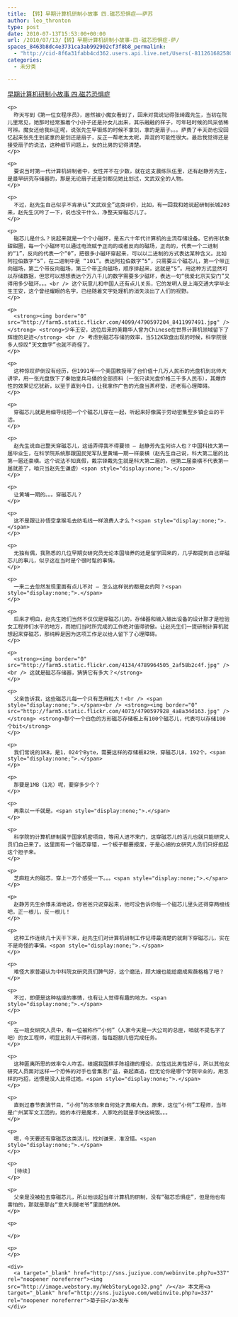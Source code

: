 ```yaml
---
title: 【转】早期计算机研制小故事 四.磁芯恐惧症——萨苏
author: leo_thronton
type: post
date: 2010-07-13T15:53:00+00:00
url: /2010/07/13/【转】早期计算机研制小故事-四-磁芯恐惧症-萨/
spaces_8463b8dc4e3731ca3ab992902cf3f8b8_permalink:
  - "http://cid-8f6a31fabb4cd362.users.api.live.net/Users(-8112616825800567966)/Blogs('8F6A31FABB4CD362!102')/Entries('8F6A31FABB4CD362!1089')?authkey=yuBuArwciRo%24"
categories:
  - 未分类

---
```

<div id="msgcns!8F6A31FABB4CD362!1089" class="bvMsg">
  <div>
    <a href="http://blog.sina.com.cn/s/blog_476745f60100cqzc.html">早期计算机研制小故事 四.磁芯恐惧症</a> </p> 
    
    <p>
      昨天写到《第一位女程序员》，居然被小魔女看到了，回来对我说记得张绮霞先生，当初在院儿里常见，她那时经常推着个小孙子还是孙女儿出来，其乐融融的样子，可年轻时候的风采依稀可辨。魔女还给我纠正呢，说张先生早锻炼的时候不拿剑，拿的是扇子。。。萨费了半天劲也没回忆起来张先生到底拿的是剑还是扇子，反正一帮老太太呢，弄混的可能性很大。最后我觉得还是接受扇子的说法，这种细节问题上，女的比男的记得清楚。
    </p>
    
    <p>
      要说当时第一代计算机研制者中，女性并不在少数，就在这支晨练队伍里，还有赵静芳先生，是最早研究存储器的，那是无论扇子还是剑都见她比划过，文武双全的人物。
    </p>
    
    <p>
      不过，赵先生自己似乎不肯承认“文武双全”这类评价，比如，有一回我和她说起研制长城203来，赵先生沉吟了一下，说也没干什么，净整天穿磁芯儿了。
    </p>
    
    <p>
      磁芯儿是什么？说起来就是一个个小磁环，是五六十年代计算机的主流存储设备。它的形状象甜甜圈，每一个小磁环可以通过电流赋予正向的或者反向的磁场，正向的，代表一个二进制的“1”，反向的代表一个“0”，把很多小磁环穿起来，可以以二进制的方式表达某种含义。比如阿拉伯数字“5”，在二进制中是 “101”。表达阿拉伯数字“5”，只需要三个磁芯儿，第一个带正向磁场，第二个带反向磁场，第三个带正向磁场，顺序排起来，这就是“5”。用这种方式显然可以存储数据，但您可以想想表达个万八千儿的数字需要多少磁环，表达一句“我爱北京天安门”又得用多少磁环。。。<br /> 这个玩意儿和中国人还有点儿关系，它的发明人是上海交通大学毕业生王安，这个曾经耀眼的名字，已经随着文字处理机的消失淡出了人们的视野。
    </p>
    
    <p>
      <strong><img border="0" src="http://farm5.static.flickr.com/4099/4790597204_8411997491.jpg" /></strong> <strong>少年王安，这位后来的美籍华人曾为Chinese在世界计算机领域留下了辉煌的足迹</strong> <br /> 考虑到磁芯存储的效率，当512K软盘出现的时候，科学院很多人惊叹“天文数字”也就不奇怪了。
    </p>
    
    <p>
      这种惊叹萨倒没有经历，但1991年一个美国教授带了台价值十几万人民币的光盘机到北师大讲学，用一张光盘放下了秦始皇兵马俑的全部资料（一张只读光盘价格三千多人民币），其爆炸性的效果记忆犹新，以至于直到今日，让我拿作广告的光盘当茶杯垫，还老有心理障碍。
    </p>
    
    <p>
      穿磁芯儿就是用细导线把一个个磁芯儿穿在一起，听起来好像属于劳动密集型乡镇企业的干活。
    </p>
    
    <p>
      赵先生说自己整天穿磁芯儿，这话弄得我不得要领 – 赵静芳先生何许人也？中国科技大第一届毕业生，在科学院系统那跟国民党军队里黄埔一期一样豪横（赵先生自己说，科大第二届的比第一届还豪横。这个说法不知真假，戴宗铎戴先生就是科大第二届的，但第二届豪横不代表第一届就差了，咱只当赵先生谦虚）<span style="display:none;">.</span>
    </p>
    
    <p>
      让黄埔一期的。。。穿磁芯儿？
    </p>
    
    <p>
      这不是跟让孙悟空拿猴毛去纺毛线一样浪费人才么？<span style="display:none;">.</span>
    </p>
    
    <p>
      无独有偶，我熟悉的几位早期女研究员无论本国培养的还是留学回来的，几乎都提到自己穿磁芯儿的事儿，似乎这在当时是个很时髦的事情。
    </p>
    
    <p>
      一来二去忽然发现里面有点儿不对 – 怎么这样说的都是女的阿？<span style="display:none;">.</span>
    </p>
    
    <p>
      后来才明白，赵先生她们当然不仅仅是穿磁芯儿的，存储器和输入输出设备的设计那才是检验女工程师们水平的地方，而她们当时所完成的工作绝对值得骄傲。让赵先生们一提研制计算机就想起来穿磁芯，那纯粹是因为这项工作足以给人留下了心理障碍。
    </p>
    
    <p>
      <strong><img border="0" src="http://farm5.static.flickr.com/4134/4789964505_2af58b2c4f.jpg" /><br /> 这就是磁芯存储器，猜猜它有多大？</strong>
    </p>
    
    <p>
      父亲告诉我，这些磁芯儿每一个只有芝麻粒大！<br /> <span style="display:none;">.</span><br /> <strong><img border="0" src="http://farm5.static.flickr.com/4073/4790597928_4a8a34d163.jpg" /></strong> <strong>那个一个白色的方形磁芯存储板上有100个磁芯儿，代表可以存储100个bit</strong>
    </p>
    
    <p>
      我们常说的1KB，是1，024个Byte，需要这样的存储板82块，穿磁芯儿8，192个。<span style="display:none;">.</span>
    </p>
    
    <p>
      那要是1MB（1兆）呢，要穿多少个？
    </p>
    
    <p>
      再乘以一千就是。<span style="display:none;">.</span>
    </p>
    
    <p>
      科学院的计算机研制属于国家机密项目，等闲人进不来门，这穿磁芯儿的活儿也就只能研究人员们自己来了。这里面有一个磁芯穿错，一个板子都要报废，于是心细的女研究人员们只好担起这个担子来。
    </p>
    
    <p>
      芝麻粒大的磁芯，穿上一万个感受一下。。。<span style="display:none;">.</span>
    </p>
    
    <p>
      赵静芳先生余悸未消地说，你爸爸只说穿起来，他可没告诉你每一个磁芯儿里头还得穿两根线吧，正一根儿，反一根儿！
    </p>
    
    <p>
      这种工作连续几十天干下来，赵先生们对计算机研制工作记得最清楚的就剩下穿磁芯儿，实在不是奇怪的事情。<span style="display:none;">.</span>
    </p>
    
    <p>
      难怪大家普遍认为中科院女研究员们脾气好，这个磨法，顾大嫂也能给磨成紫薇格格了吧？
    </p>
    
    <p>
      不过，即便是这种枯燥的事情，也有让人觉得有趣的地方。<span style="display:none;">.</span>
    </p>
    
    <p>
      在一班女研究人员中，有一位被称作“小何”（人家今天是一大公司的总座，咱就不提名字了吧）的女工程师，明显比别人干得利落，每每超额几倍完成任务。
    </p>
    
    <p>
      这种匪夷所思的效率令人咋舌。根据我国棋手陈祖德的理论，女性远比男性好斗，所以其他女研究人员面对这样一个恐怖的对手也曾集思广益，奋起直追，但无论你是哪个学院毕业的，用怎样的巧招，还愣是没人比得过她。<span style="display:none;">.</span>
    </p>
    
    <p>
      直到过春节表演节目，“小何”的本领来自何处才真相大白。原来，这位“小何”工程师，当年是广州某军文工团的，她的本行是魔术，人家吃的就是手快这碗饭。。。
    </p>
    
    <p>
      嗯，今天要还有穿磁芯这类活儿，找刘谦来，准没错。<span style="display:none;">.</span>
    </p>
    
    <p>
      [待续]
    </p>
    
    <p>
      父亲是没被拉去穿磁芯儿，所以他谈起当年计算机的研制，没有“磁芯恐惧症”，但是他也有害怕的，那就是那台“意大利舅老爷”里面的ROM。
    </p>
    
    <p>
       
    </p>
    
    <p>
    </p>
    
    <div>
      <a target="_blank" href="http://sns.juziyue.com/webinvite.php?u=337" rel="noopener noreferrer"><img src="http://image.webstory.my/WebStoryLogo32.png" /></a> 本文用<a target="_blank" href="http://sns.juziyue.com/webinvite.php?u=337" rel="noopener noreferrer">菊子曰</a>发布
    </div>
  </div>
</div>